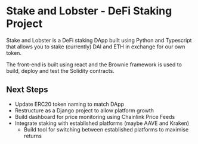 # Stake and Lobster - DeFi Staking Project 

Stake and Lobster is a DeFi staking DApp built using Python and Typescript that allows you to stake (currently) DAI and ETH in exchange for our own token. 

The front-end is built using react and the Brownie framework is used to build, deploy and test the Solidity contracts.

## Next Steps
- Update ERC20 token naming to match DApp 
- Restructure as a Django project to allow platform growth
- Build dashboard for price monitoring using Chainlink Price Feeds
- Integrate staking with established platforms (maybe AAVE and Kraken)
    - Build tool for switching between established platforms to maximise returns 